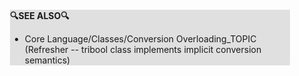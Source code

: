 <div style="margin:2em; background-color: #e0e0e0;">

<strong>🔍SEE ALSO🔍</strong>

 * Core Language/Classes/Conversion Overloading_TOPIC (Refresher -- tribool class implements implicit conversion semantics)

</div>

